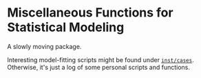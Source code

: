 Miscellaneous Functions for Statistical Modeling
================================================

A slowly moving package. 

Interesting model-fitting scripts might be found under [`inst/cases`][inst].  
Otherwise, it's just a log of some personal scripts and functions.



[inst]: https://github.com/liao961120/stom/tree/main/inst/cases
